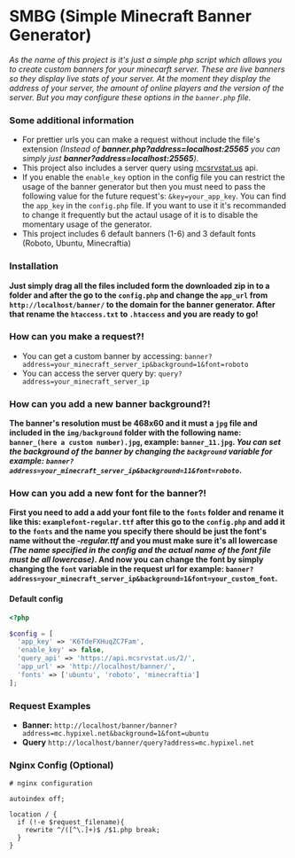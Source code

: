 # SMBG (Simple Minecraft Banner Generator)

*As the name of this project is it's just a simple php script which allows you to create custom banners for your minecarft server. These are live banners so they display live stats of your server. At the moment they display the address of your server, the amount of online players and the version of the server.
But you may configure these options in the `banner.php` file.*

### Some additional information

* For prettier urls you can make a request without include the file's extension _(Instead of __banner.php?address=localhost:25565__ you can simply just __banner?address=localhost:25565__)_.
* This project also includes a server query using [mcsrvstat.us](https://mcsrvstat.us/) api.
* If you enable the `enable_key` option in the config file you can restrict the usage of the banner generator but then you must need to pass the following value for the future request's: `&key=your_app_key`. You can find the `app_key` in the `config.php` file. If you want to use it it's recommanded to change it frequently but the actaul usage of it is to disable the momentary usage of the generator.
* This project includes 6 default banners (1-6) and 3 default fonts (Roboto, Ubuntu, Minecraftia)

### Installation

**Just simply drag all the files included form the downloaded zip in to a folder and after the go to the `config.php` and change the `app_url` from `http://localhost/banner/` to the domain for the banner generator. After that rename the `htaccess.txt` to `.htaccess` and you are ready to go!**

### How can you make a request?!

* You can get a custom banner by accessing: `banner?address=your_minecraft_server_ip&background=1&font=roboto`
* You can access the server query by: `query?address=your_minecraft_server_ip`

### How can you add a new banner background?!

**The banner's resolution must be 468x60 and it must a `jpg` file and included in the `img/background` folder with the following name: `banner_(here a custom number).jpg`, example: `banner_11.jpg`. _You can set the background of the banner by changing the `background` variable for example: `banner?address=your_minecraft_server_ip&background=11&font=roboto`_.**

### How can you add a new font for the banner?!

**First you need to add a add your font file to the `fonts` folder and rename it like this: `examplefont-regular.ttf` after this go to the `config.php` and add it to the `fonts` and the name you specify there should be just the font's name without the _-regular.ttf_ and you must make sure it's all lowercase _(The name specified in the config and the actual name of the font file must be all lowercase)_. And now you can change the font by simply changing the `font` variable in the request url for example: `banner?address=your_minecraft_server_ip&background=1&font=your_custom_font`.**

#### Default config

```php
<?php

$config = [
  'app_key' => 'K6TdeFXHuqZC7Fam',
  'enable_key' => false,
  'query_api' => 'https://api.mcsrvstat.us/2/',
  'app_url' => 'http://localhost/banner/',
  'fonts' => ['ubuntu', 'roboto', 'minecraftia']
];
```

### Request Examples

* __Banner:__ `http://localhost/banner/banner?address=mc.hypixel.net&background=1&font=ubuntu`
* __Query__ `http://localhost/banner/query?address=mc.hypixel.net`

### Nginx Config (Optional)
```nginx
# nginx configuration

autoindex off;

location / {
  if (!-e $request_filename){
    rewrite ^/([^\.]+)$ /$1.php break;
  }
}
```
